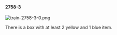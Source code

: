 #### 2758-3
![train-2758-3-0.png](https://github.com/lil-lab/nlvr/raw/master/nlvr/train/images/28/train-2758-3-0.png "train-2758-3-0.png")

There is a box with at least 2 yellow and 1 blue item.